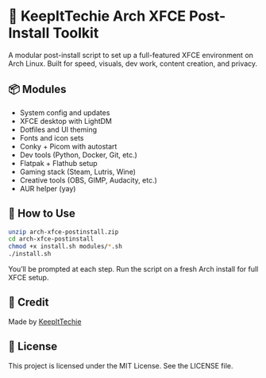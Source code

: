 # 🧰 KeepItTechie Arch XFCE Post-Install Toolkit

A modular post-install script to set up a full-featured XFCE environment on Arch Linux. Built for speed, visuals, dev work, content creation, and privacy.

## 📦 Modules

- System config and updates
- XFCE desktop with LightDM
- Dotfiles and UI theming
- Fonts and icon sets
- Conky + Picom with autostart
- Dev tools (Python, Docker, Git, etc.)
- Flatpak + Flathub setup
- Gaming stack (Steam, Lutris, Wine)
- Creative tools (OBS, GIMP, Audacity, etc.)
- AUR helper (yay)

## 🚀 How to Use

```bash
unzip arch-xfce-postinstall.zip
cd arch-xfce-postinstall
chmod +x install.sh modules/*.sh
./install.sh
```

You’ll be prompted at each step. Run the script on a fresh Arch install for full XFCE setup.

## 🙌 Credit

Made by [KeepItTechie](https://www.keepittechie.com)

## 🪪 License

This project is licensed under the MIT License. See the LICENSE file.
